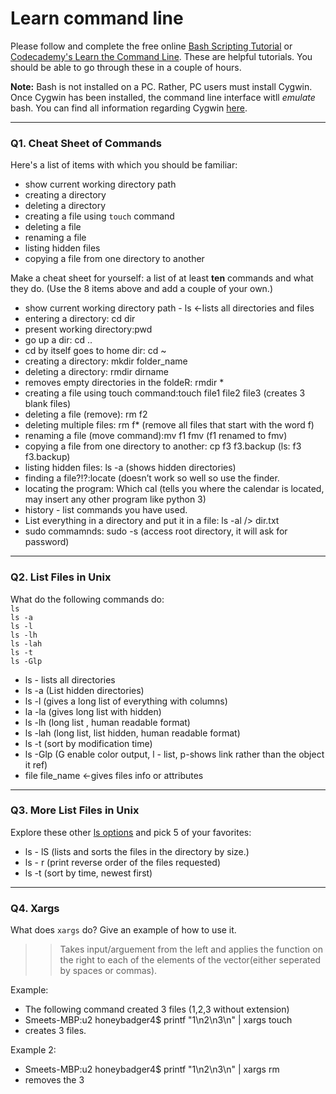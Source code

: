 # Learn command line

Please follow and complete the free online [Bash Scripting Tutorial](https://ryanstutorials.net/bash-scripting-tutorial/) or [Codecademy's Learn the Command Line](https://www.codecademy.com/learn/learn-the-command-line). These are helpful tutorials. You should be able to go through these in a couple of hours.

**Note:** Bash is not installed on a PC. Rather, PC users must install Cygwin. Once Cygwin has been installed, the command line interface witll _emulate_ bash. You can find all information regarding Cygwin [here](https://www.cygwin.com/).

---

### Q1.  Cheat Sheet of Commands  

Here's a list of items with which you should be familiar:  
* show current working directory path
* creating a directory
* deleting a directory
* creating a file using `touch` command
* deleting a file
* renaming a file
* listing hidden files
* copying a file from one directory to another

Make a cheat sheet for yourself: a list of at least **ten** commands and what they do.  (Use the 8 items above and add a couple of your own.)  

> >

* show current working directory path - ls <-lists all directories and files
* entering a directory: cd dir
* present working directory:pwd
* go up a dir: cd ..
* cd by itself goes to home dir: cd ~
* creating a directory: mkdir folder_name
* deleting a directory: rmdir dirname
* removes empty directories in the foldeR: rmdir * 
* creating a file using touch command:touch file1 file2 file3 (creates 3 blank files)
* deleting a file (remove): rm f2
* deleting multiple files: rm f* (remove all files that start with the word f) 
* renaming a file (move command):mv f1 fmv  (f1 renamed to fmv) 
* copying a file from one directory to another: cp f3 f3.backup (ls: f3		f3.backup) 
* listing hidden files: ls -a (shows hidden directories)
* finding a file?!?:locate (doesn’t work so well so use the finder. 
* locating the program: Which cal (tells you where the calendar is located, may insert any other program like python 3) 
* history - list commands you have used. 
* List everything in a directory and put it in a file: ls -al /> dir.txt
* sudo commamnds: sudo -s (access root directory, it will ask for password)



---

### Q2.  List Files in Unix   

What do the following commands do:  
`ls`  
`ls -a`  
`ls -l`  
`ls -lh`  
`ls -lah`  
`ls -t`  
`ls -Glp`  



> > 
* ls - lists all directories
* ls -a (List hidden directories) 
* ls -l (gives a long list of everything with columns) 
* la -la (gives long list with hidden) 
* ls -lh (long list , human readable format)
* ls -lah (long list, list hidden, human readable format) 
* ls -t (sort by modification time) 
* ls -Glp (G enable color output, l - list, p-shows link rather than the object it ref) 
* file file_name <-gives files info or attributes


---

### Q3.  More List Files in Unix  

Explore these other [ls options](http://www.techonthenet.com/unix/basic/ls.php) and pick 5 of your favorites:

> >
* ls - lS (lists and sorts the files in the directory by size.) 
* ls - r (print reverse order of the files requested) 
* ls -t  (sort by time, newest first)

---

### Q4.  Xargs   

What does `xargs` do? Give an example of how to use it.

> > Takes input/arguement from the left and applies the function on the right to each of the elements of the vector(either seperated by spaces or commas). 

Example: 
* The following command created 3 files (1,2,3 without extension) 
* Smeets-MBP:u2 honeybadger4$ printf "1\n2\n3\n" | xargs touch
* creates 3 files. 

Example 2: 
* Smeets-MBP:u2 honeybadger4$ printf "1\n2\n3\n" | xargs rm
* removes the 3


 

